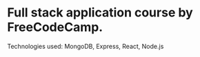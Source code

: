 # Full stack application course by FreeCodeCamp.
Technologies used: MongoDB, Express, React, Node.js